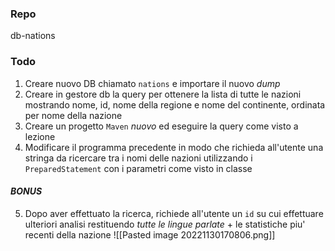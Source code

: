 ### Repo
db-nations

### Todo
1. Creare nuovo DB chiamato `nations` e importare il nuovo *dump*
2. Creare in gestore db la query per ottenere la lista di tutte le nazioni mostrando nome, id, nome della regione e nome del continente, ordinata per nome della nazione
3. Creare un progetto `Maven` *nuovo* ed eseguire la query come visto a lezione
4. Modificare il programma precedente in modo che richieda all'utente una stringa da ricercare tra i nomi delle nazioni utilizzando i `PreparedStatement` con i parametri come visto in classe

#### *BONUS*
5. Dopo aver effettuato la ricerca, richiede all'utente un `id` su cui effettuare ulteriori analisi restituendo *tutte le lingue parlate* + le statistiche piu' recenti della nazione
![[Pasted image 20221130170806.png]]